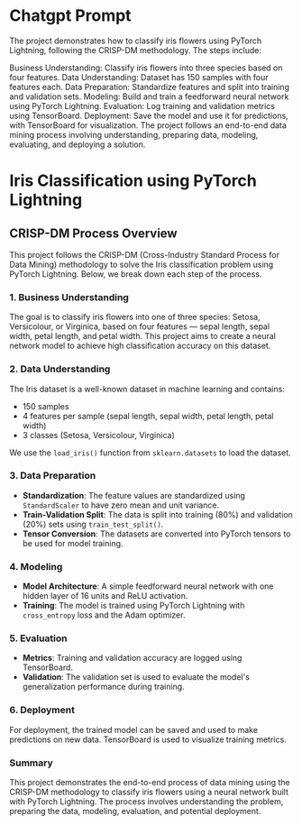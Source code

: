 # Chatgpt Prompt
The project demonstrates how to classify iris flowers using PyTorch Lightning, following the CRISP-DM methodology. The steps include:

Business Understanding: Classify iris flowers into three species based on four features.
Data Understanding: Dataset has 150 samples with four features each.
Data Preparation: Standardize features and split into training and validation sets.
Modeling: Build and train a feedforward neural network using PyTorch Lightning.
Evaluation: Log training and validation metrics using TensorBoard.
Deployment: Save the model and use it for predictions, with TensorBoard for visualization.
The project follows an end-to-end data mining process involving understanding, preparing data, modeling, evaluating, and deploying a solution.



# Iris Classification using PyTorch Lightning

## CRISP-DM Process Overview
This project follows the CRISP-DM (Cross-Industry Standard Process for Data Mining) methodology to solve the Iris classification problem using PyTorch Lightning. Below, we break down each step of the process.

### 1. Business Understanding
The goal is to classify iris flowers into one of three species: Setosa, Versicolour, or Virginica, based on four features — sepal length, sepal width, petal length, and petal width. This project aims to create a neural network model to achieve high classification accuracy on this dataset.

### 2. Data Understanding
The Iris dataset is a well-known dataset in machine learning and contains:
- 150 samples
- 4 features per sample (sepal length, sepal width, petal length, petal width)
- 3 classes (Setosa, Versicolour, Virginica)

We use the `load_iris()` function from `sklearn.datasets` to load the dataset.

### 3. Data Preparation
- **Standardization**: The feature values are standardized using `StandardScaler` to have zero mean and unit variance.
- **Train-Validation Split**: The data is split into training (80%) and validation (20%) sets using `train_test_split()`.
- **Tensor Conversion**: The datasets are converted into PyTorch tensors to be used for model training.

### 4. Modeling
- **Model Architecture**: A simple feedforward neural network with one hidden layer of 16 units and ReLU activation.
- **Training**: The model is trained using PyTorch Lightning with `cross_entropy` loss and the Adam optimizer.

### 5. Evaluation
- **Metrics**: Training and validation accuracy are logged using TensorBoard.
- **Validation**: The validation set is used to evaluate the model's generalization performance during training.

### 6. Deployment
For deployment, the trained model can be saved and used to make predictions on new data. TensorBoard is used to visualize training metrics.

### Summary
This project demonstrates the end-to-end process of data mining using the CRISP-DM methodology to classify iris flowers using a neural network built with PyTorch Lightning. The process involves understanding the problem, preparing the data, modeling, evaluation, and potential deployment.